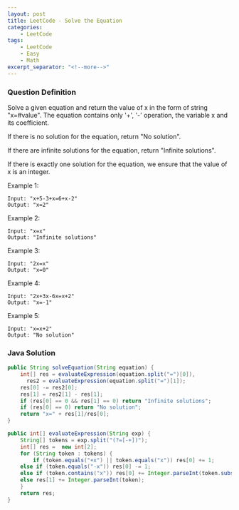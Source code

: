 ```yaml
---
layout: post
title: LeetCode - Solve the Equation
categories:
    - LeetCode
tags:
    - LeetCode
    - Easy
    - Math
excerpt_separator: "<!--more-->"
---
```


### Question Definition

Solve a given equation and return the value of x in the form of string "x=#value". The equation contains only '+', '-' operation, the variable x and its coefficient.

If there is no solution for the equation, return "No solution".

If there are infinite solutions for the equation, return "Infinite solutions".

If there is exactly one solution for the equation, we ensure that the value of x is an integer.
<!--more-->

Example 1:
```
Input: "x+5-3+x=6+x-2"
Output: "x=2"
```
Example 2:
```
Input: "x=x"
Output: "Infinite solutions"
```
Example 3:
```
Input: "2x=x"
Output: "x=0"
```
Example 4:
```
Input: "2x+3x-6x=x+2"
Output: "x=-1"
```
Example 5:
```
Input: "x=x+2"
Output: "No solution"
```

### Java Solution
```java
public String solveEquation(String equation) {
    int[] res = evaluateExpression(equation.split("=")[0]),
  	  res2 = evaluateExpression(equation.split("=")[1]);
    res[0] -= res2[0];
    res[1] = res2[1] - res[1];
    if (res[0] == 0 && res[1] == 0) return "Infinite solutions";
    if (res[0] == 0) return "No solution";
    return "x=" + res[1]/res[0];
}

public int[] evaluateExpression(String exp) {
    String[] tokens = exp.split("(?=[-+])");
    int[] res =  new int[2];
    for (String token : tokens) {
        if (token.equals("+x") || token.equals("x")) res[0] += 1;
	else if (token.equals("-x")) res[0] -= 1;
	else if (token.contains("x")) res[0] += Integer.parseInt(token.substring(0, token.indexOf("x")));
	else res[1] += Integer.parseInt(token);
    }
    return res;
}
```